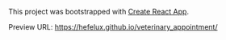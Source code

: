 This project was bootstrapped with [Create React App](https://github.com/facebook/create-react-app).

Preview URL: https://hefelux.github.io/veterinary_appointment/


